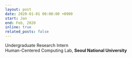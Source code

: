 ```yaml
---
layout: post
date: 2020-01-01 00:00:00 +0900
start: Jan
end: Feb, 2020
inline: true
related_posts: false
---
```


Undergraduate Research Intern <br/>
Human-Centered Computing Lab, <b>Seoul National University</b>